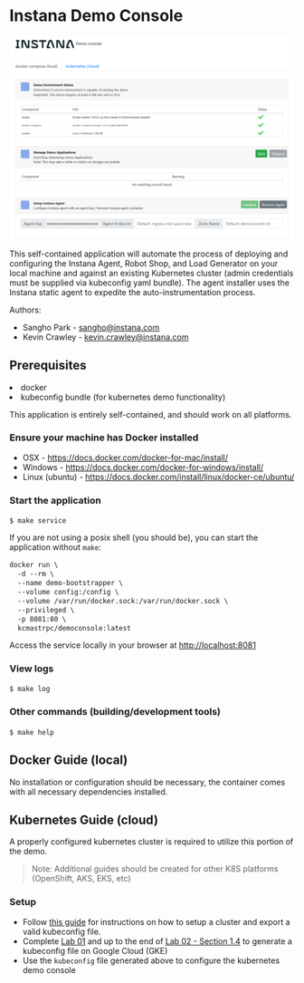 # Instana Demo Console
<img width="1125" alt="democonsole" src="./doc/img/dc-console.png">

This self-contained application will automate the process of deploying and configuring the Instana Agent, Robot Shop, and Load Generator on your local machine and against an existing Kubernetes cluster (admin credentials must be supplied via kubeconfig yaml bundle). The agent installer uses the Instana static agent to expedite the auto-instrumentation process.

Authors:

* Sangho Park - <sangho@instana.com>
* Kevin Crawley - <kevin.crawley@instana.com>

## Prerequisites
<li> docker
<li> kubeconfig bundle (for kubernetes demo functionality)

This application is entirely self-contained, and should work on all platforms.

### Ensure your machine has Docker installed
* OSX - https://docs.docker.com/docker-for-mac/install/
* Windows - https://docs.docker.com/docker-for-windows/install/
* Linux (ubuntu) - https://docs.docker.com/install/linux/docker-ce/ubuntu/

### Start the application

`$ make service`

If you are not using a posix shell (you should be), you can start the application without `make`:

```
docker run \
  -d --rm \
  --name demo-bootstrapper \
  --volume config:/config \
  --volume /var/run/docker.sock:/var/run/docker.sock \
  --privileged \
  -p 8081:80 \
  kcmastrpc/democonsole:latest
```

Access the service locally in your browser at [http://localhost:8081](http://localhost:8081)

### View logs

`$ make log`

### Other commands (building/development tools)

`$ make help`

## Docker Guide (local)

No installation or configuration should be necessary, the container comes with all necessary dependencies installed.

## Kubernetes Guide (cloud)

A properly configured kubernetes cluster is required to utilize this portion of the demo.

> Note: Additional guides should be created for other K8S platforms (OpenShift, AKS, EKS, etc)

### Setup
* Follow [this guide](https://gitlab.com/opentracing-workshop/lab-notes) for instructions on how to setup a cluster and export a valid kubeconfig file.
* Complete [Lab 01](https://gitlab.com/opentracing-workshop/lab-notes/tree/master/lab-01#welcome-to-lab-01-google-cloud-sign-up) and up to the end of [Lab 02 - Section 1.4](https://gitlab.com/opentracing-workshop/lab-notes/tree/master/lab-02#welcome-to-lab-02-kubernetes-setup) to generate a kubeconfig file on Google Cloud (GKE)
* Use the `kubeconfig` file generated above to configure the kubernetes demo console